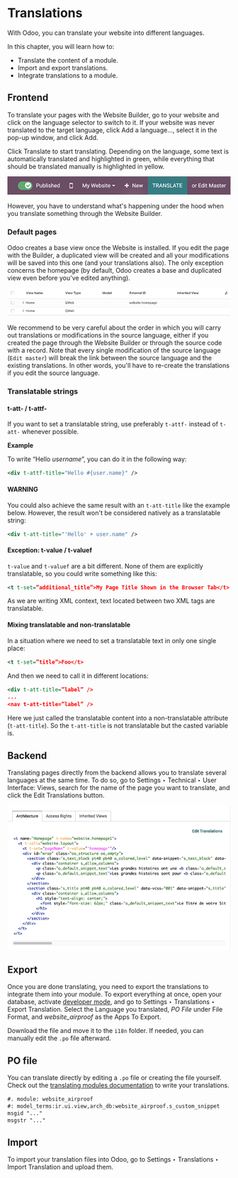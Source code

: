 # Translations

With Odoo, you can translate your website into different languages.

In this chapter, you will learn how to:

- Translate the content of a module.
- Import and export translations.
- Integrate translations to a module.

<a id="website-themes-translations-frontend"></a>

## Frontend

To translate your pages with the Website Builder, go to your website and click on the language
selector to switch to it. If your website was never translated to the target language, click
Add a language..., select it in the pop-up window, and click Add.

Click Translate to start translating. Depending on the language, some text is
automatically translated and highlighted in green, while everything that should be translated
manually is highlighted in yellow.

![Translate button](../../../_images/translate-button.png)

However, you have to understand what's happening under the hood when you translate something
through the Website Builder.

<a id="website-themes-translations-frontend-default-pages"></a>

### Default pages

Odoo creates a base view once the Website is installed. If you edit the page with the Builder, a
duplicated view will be created and all your modifications will be saved into this one (and your
translations also). The only exception concerns the homepage (by default, Odoo creates a base and
duplicated view even before you've edited anything).

![Translations dupliclated page](../../../_images/translations-page.png)

We recommend to be very careful about the order in which you will carry out translations or
modifications in the source language, either if you created the page through the Website Builder or
through the source code with a record. Note that every single modification of the source language
(`Edit master`) will break the link between the source language and the existing translations. In
other words, you'll have to re-create the translations if you edit the source language.

<a id="website-themes-translations-frontend-strings"></a>

### Translatable strings

<a id="website-themes-translations-frontend-strings-t-att"></a>

#### t-att- / t-attf-

If you want to set a translatable string, use preferably `t-attf-` instead of `t-att-` whenever
possible.

**Example**

To write “Hello *username*”, you can do it in the following way:

```xml
<div t-attf-title="Hello #{user.name}" />
```

#### WARNING
You could also achieve the same result with an `t-att-title` like the example below. However,
the result won't be considered natively as a translatable string:

```xml
<div t-att-title="'Hello' + user.name" />
```

<a id="website-themes-translations-frontend-strings-exception"></a>

#### Exception: t-value / t-valuef

`t-value` and `t-valuef` are a bit different. None of them are explicitly translatable, so you
could write something like this:

```xml
<t t-set=”additional_title”>My Page Title Shown in the Browser Tab</t>
```

As we are writing XML context, text located between two XML tags are translatable.

<a id="website-themes-translations-frontend-strings-mixing"></a>

#### Mixing translatable and non-translatable

In a situation where we need to set a translatable text in only one single
place:

```xml
<t t-set=”title”>Foo</t>
```

And then we need to call it in different locations:

```xml
<div t-att-title=”label” />
...
<nav t-att-title=”label” />
```

Here we just called the translatable content into a non-translatable attribute (`t-att-title`). So
the `t-att-title` is not translatable but the casted variable is.

<a id="website-themes-translations-backend"></a>

## Backend

Translating pages directly from the backend allows you to translate several languages at the same
time. To do so, go to Settings ‣ Technical ‣ User Interface: Views, search for
the name of the page you want to translate, and click the Edit Translations button.

![Edit translations](../../../_images/edit-translations.png)

<a id="website-themes-translations-export"></a>

## Export

Once you are done translating, you need to export the translations to integrate them into your
module. To export everything at once, open your database, activate [developer mode](../../../applications/general/developer_mode.md#developer-mode), and go to Settings ‣ Translations ‣ Export Translation.
Select the Language you translated, *PO File* under File Format, and
*website_airproof* as the Apps To Export.

Download the file and move it to the `i18n` folder. If needed, you can manually edit the
`.po` file afterward.

<a id="website-themes-translations-po"></a>

## PO file

You can translate directly by editing a `.po` file or creating the file yourself. Check out
the [translating modules documentation](../translations.md) to write your translations.

```po
#. module: website_airproof
#: model_terms:ir.ui.view,arch_db:website_airproof.s_custom_snippet
msgid "..."
msgstr "..."
```

<a id="website-themes-translations-import"></a>

## Import

To import your translation files into Odoo, go to Settings ‣ Translations ‣
Import Translation and upload them.
